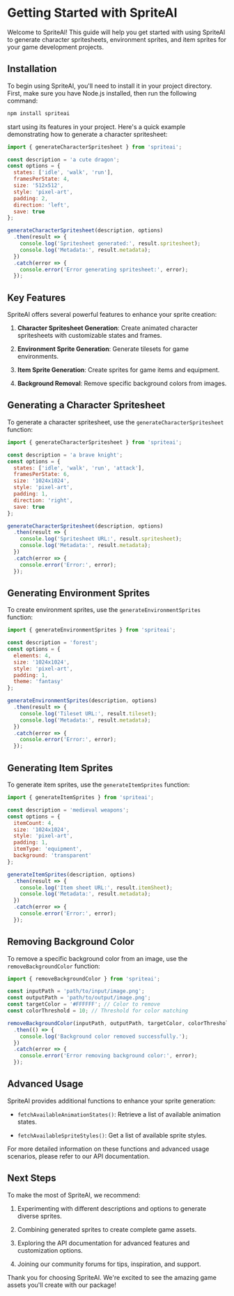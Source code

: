 # Getting Started with SpriteAI

Welcome to SpriteAI! This guide will help you get started with using SpriteAI to generate character spritesheets, environment sprites, and item sprites for your game development projects.

## Installation

To begin using SpriteAI, you'll need to install it in your project directory. First, make sure you have Node.js installed, then run the following command:

```bash
npm install spriteai
```

start using its features in your project. Here's a quick example demonstrating how to generate a character spritesheet:

```javascript
import { generateCharacterSpritesheet } from 'spriteai';

const description = 'a cute dragon';
const options = {
  states: ['idle', 'walk', 'run'],
  framesPerState: 4,
  size: '512x512',
  style: 'pixel-art',
  padding: 2,
  direction: 'left',
  save: true
};

generateCharacterSpritesheet(description, options)
  .then(result => {
    console.log('Spritesheet generated:', result.spritesheet);
    console.log('Metadata:', result.metadata);
  })
  .catch(error => {
    console.error('Error generating spritesheet:', error);
  });
```

## Key Features

SpriteAI offers several powerful features to enhance your sprite creation:

1. **Character Spritesheet Generation**: Create animated character spritesheets with customizable states and frames.

2. **Environment Sprite Generation**: Generate tilesets for game environments.

3. **Item Sprite Generation**: Create sprites for game items and equipment.

4. **Background Removal**: Remove specific background colors from images.

## Generating a Character Spritesheet

To generate a character spritesheet, use the `generateCharacterSpritesheet` function:

```javascript
import { generateCharacterSpritesheet } from 'spriteai';

const description = 'a brave knight';
const options = {
  states: ['idle', 'walk', 'run', 'attack'],
  framesPerState: 6,
  size: '1024x1024',
  style: 'pixel-art',
  padding: 1,
  direction: 'right',
  save: true
};

generateCharacterSpritesheet(description, options)
  .then(result => {
    console.log('Spritesheet URL:', result.spritesheet);
    console.log('Metadata:', result.metadata);
  })
  .catch(error => {
    console.error('Error:', error);
  });
```

## Generating Environment Sprites

To create environment sprites, use the `generateEnvironmentSprites` function:

```javascript
import { generateEnvironmentSprites } from 'spriteai';

const description = 'forest';
const options = {
  elements: 4,
  size: '1024x1024',
  style: 'pixel-art',
  padding: 1,
  theme: 'fantasy'
};

generateEnvironmentSprites(description, options)
  .then(result => {
    console.log('Tileset URL:', result.tileset);
    console.log('Metadata:', result.metadata);
  })
  .catch(error => {
    console.error('Error:', error);
  });
```

## Generating Item Sprites

To generate item sprites, use the `generateItemSprites` function:

```javascript
import { generateItemSprites } from 'spriteai';

const description = 'medieval weapons';
const options = {
  itemCount: 4,
  size: '1024x1024',
  style: 'pixel-art',
  padding: 1,
  itemType: 'equipment',
  background: 'transparent'
};

generateItemSprites(description, options)
  .then(result => {
    console.log('Item sheet URL:', result.itemSheet);
    console.log('Metadata:', result.metadata);
  })
  .catch(error => {
    console.error('Error:', error);
  });
```

## Removing Background Color

To remove a specific background color from an image, use the `removeBackgroundColor` function:

```javascript
import { removeBackgroundColor } from 'spriteai';

const inputPath = 'path/to/input/image.png';
const outputPath = 'path/to/output/image.png';
const targetColor = '#FFFFFF'; // Color to remove
const colorThreshold = 10; // Threshold for color matching

removeBackgroundColor(inputPath, outputPath, targetColor, colorThreshold)
  .then(() => {
    console.log('Background color removed successfully.');
  })
  .catch(error => {
    console.error('Error removing background color:', error);
  });
```

## Advanced Usage

SpriteAI provides additional functions to enhance your sprite generation:

* `fetchAvailableAnimationStates()`: Retrieve a list of available animation states.

* `fetchAvailableSpriteStyles()`: Get a list of available sprite styles.

For more detailed information on these functions and advanced usage scenarios, please refer to our API documentation.

## Next Steps

To make the most of SpriteAI, we recommend:

1. Experimenting with different descriptions and options to generate diverse sprites.

2. Combining generated sprites to create complete game assets.

3. Exploring the API documentation for advanced features and customization options.

4. Joining our community forums for tips, inspiration, and support.

Thank you for choosing SpriteAI. We're excited to see the amazing game assets you'll create with our package!
